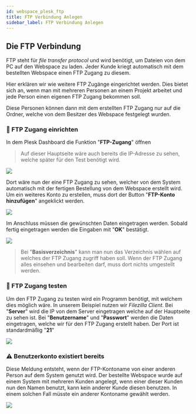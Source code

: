 ```yaml
---
id: webspace_plesk_ftp
title: FTP Verbindung Anlegen
sidebar_label: FTP Verbindung Anlegen
---
```


## Die FTP Verbindung

FTP steht für *file transfer protocol* und wird benötigt, um Dateien von dem PC auf den Webspace zu laden.
Jeder Kunde kriegt automatisch mit dem bestellten Webspace einen FTP Zugang zu diesem. 

Hier erklären wir wie weitere FTP Zugänge eingerichtet werden. Dies bietet sich an, wenn man mit mehreren Personen an einem Projekt arbeitet und jede Person einen eigenen FTP Zugang bekommen soll.

Diese Personen können dann mit dem erstellten FTP Zugang nur auf die Ordner, welche von dem Besitzer des Webspace festgelegt wurden.

### 🔑 FTP Zugang einrichten

In dem Plesk Dashboard die Funktion "**FTP-Zugang**" öffnen

> Auf dieser Hauptseite wäre auch bereits die IP-Adresse zu sehen, welche später für den Test benötigt wird.

![](https://screensaver01.zap-hosting.com/index.php/s/DsSkopdaLqZkWHk/preview)

Dort wäre nun der eine FTP Zugang zu sehen, welcher von dem System automatisch mit der fertigen Bestellung von dem Webspace erstellt wird.
Um ein weiteres Konto zu erstellen, muss dort der Button "**FTP-Konto hinzufügen**" angeklickt werden.

![](https://screensaver01.zap-hosting.com/index.php/s/TQRyTik2yEpnbzC/preview)

Im Anschluss müssen die gewünschten Daten eingetragen werden. Sobald fertig eingetragen werden die Eingaben mit "**OK**" bestätigt.

![](https://screensaver01.zap-hosting.com/index.php/s/8EdSrpC67A34yeP/preview)

> Bei "**Basisverzeichnis**" kann man nun das Verzeichnis wählen auf welches der FTP Zugang zugriff haben soll. Wenn der FTP Zugang alles einsehen und bearbeiten darf, muss dort nichts umgestellt werden. 

### 📝 FTP Zugang testen

Um den FTP Zugang zu testen wird ein Programm benötigt, mit welchem dies möglich wäre. In unserem Beispiel nutzen wir *Filezilla Client*.
Bei "**Server**" wird die IP von dem Server eingetragen welche auf der Hauptseite zu sehen ist. 
Bei "**Benutzername**" und "**Passwort**" werden die Daten eingetragen, welche wir für den FTP Zugang erstellt haben.
Der Port ist standardmäßig "**21**"

![](https://screensaver01.zap-hosting.com/index.php/s/zza5yMRKKMYsjwr/preview)

### ⚠️ Benutzerkonto existiert bereits

Diese Meldung entsteht, wenn der FTP-Kontoname von einer anderen Person auf dem System genutzt wird.
Der bestellte Webspace wurde auf einem System mit mehreren Kunden angelegt, wenn einer dieser Kunden nun den Namen benutzt, kann  kein anderer Kunde diesen benutzen.
In einem solchen Fall müsste ein anderer Kontoname gewählt werden.

![](https://screensaver01.zap-hosting.com/index.php/s/TsRKDzqJpAg9L3Y/preview)
